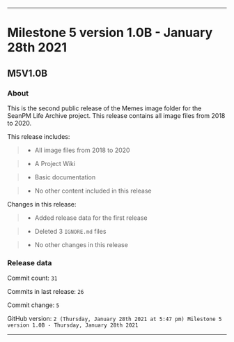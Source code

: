 
***

# Milestone 5 version 1.0B - January 28th 2021

## M5V1.0B

### About

This is the second public release of the Memes image folder for the SeanPM Life Archive project. This release contains all image files from 2018 to 2020.

This release includes:

> * All image files from 2018 to 2020

> * A Project Wiki

> * Basic documentation

> * No other content included in this release

Changes in this release:

> * Added release data for the first release

> * Deleted 3 `IGNORE.md` files

> * No other changes in this release

### Release data

Commit count: `31`

Commits in last release: `26`

Commit change: `5`

GitHub version: `2 (Thursday, January 28th 2021 at 5:47 pm) Milestone 5 version 1.0B - Thursday, January 28th 2021`

***
